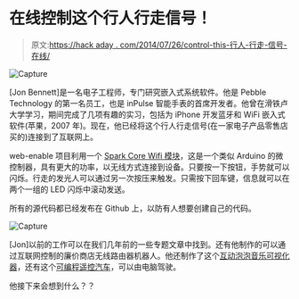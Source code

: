 # 在线控制这个行人行走信号！

> 原文:[https://hack aday . com/2014/07/26/control-this-行人-行走-信号-在线/](https://hackaday.com/2014/07/26/control-this-pedestrian-walk-signal-online/)

![Capture](../Images/aed81a80bee0da3302d1199eeb262a0c.png)

[Jon Bennett]是一名电子工程师，专门研究嵌入式系统软件。他是 Pebble Technology 的第一名员工，也是 inPulse 智能手表的首席开发者。他曾在滑铁卢大学学习，期间完成了几项有趣的实习，包括为 iPhone 开发蓝牙和 WiFi 嵌入式软件(苹果，2007 年)。现在，他已经将这个行人行走信号(在一家电子产品零售店买的)连接到了互联网上。

web-enable 项目利用一个 [Spark Core Wifi 模块](https://www.spark.io/)，这是一个类似 Arduino 的微控制器，具有更大的功率，以无线方式连接到设备。只要按一下按钮，手势就可以闪烁。行走的发光人可以通过另一次按压来触发。只需按下回车键，信息就可以在两个一组的 LED 闪烁中滚动发送。

所有的源代码都已经发布在 Github 上，以防有人想要创建自己的代码。

![Capture](../Images/ad00250d84ac9184194811d2efc3f5eb.png)

[Jon]以前的工作可以在我们几年前的一些专题文章中找到。还有他制作的可以通过互联网控制的廉价商店无线路由器机器人。他还制作了这个[互动泡泡音乐可视化器](http://hackaday.com/2011/03/25/bubble-display/)，还有这个[可编程遥控汽车](http://hackaday.com/2012/08/29/how-to-control-your-cheap-rc-car-with-a-computer/)，可以由电脑驾驶。

他接下来会想到什么？？